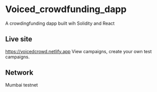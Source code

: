 # Voiced_crowdfunding_dapp
A crowdingfunding dapp built wih Solidity and React

## Live site
https://voicedcrowd.netlify.app
View campaigns, create your own test campaigns.

## Network
Mumbai testnet
